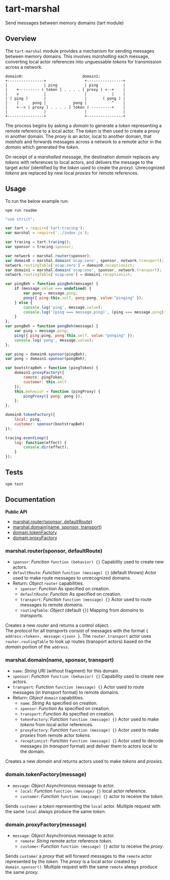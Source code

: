 tart-marshal
============

Send messages between memory domains (tart module)

## Overview
The `tart-marshal` module provides a mechanism 
for sending messages between memory domains.
This involves _marshalling_ each message,
converting local actor references into unguessable _tokens_ 
for transmission across a network.
```
domain0:                          domain1:
+----------------+                 +----------------+
|                | ping            | ping           |
|    +--------- ( token [ . . . . [ proxy ) <--+    |
|    v           |                 |           |    |
| ( ping )       |                 |       ( pong ) |
|    |      pong |            pong |           ^    |
|    +--> ( proxy ] . . . . ] token ) ---------+    |
|                |                 |                |
+----------------+                 +----------------+
```
The process begins by asking a _domain_ 
to generate a _token_ representing a remote reference to a local actor.
The _token_ is then used to create a _proxy_ in another domain.
The _proxy_ is an actor, local to another domain, 
that _mashals_ and forwards messages across a network
to a remote actor in the _domain_ which generated the _token_.

On receipt of a _marshalled_ message,
the destination _domain_ replaces any _tokens_
with references to local actors,
and delivers the message to the target actor
(identified by the _token_ used to create the _proxy_).
Unrecognized _tokens_ are replaced by
new local _proxies_ for remote references.

## Usage

To run the below example run:

    npm run readme

```javascript
"use strict";

var tart = require('tart-tracing');
var marshal = require('../index.js');

var tracing = tart.tracing();
var sponsor = tracing.sponsor;

var network = marshal.router(sponsor);
var domain0 = marshal.domain('ocap:zero', sponsor, network.transport);
network.routingTable['ocap:zero'] = domain0.receptionist;
var domain1 = marshal.domain('ocap:one', sponsor, network.transport);
network.routingTable['ocap:one'] = domain1.receptionist;

var pingBeh = function pingBeh(message) {
    if (message.value === undefined) {
        var pong = message.pong;
        pong({ ping:this.self, pong:pong, value:"pinging" });
    } else {
        console.log('ping', message.value);
        console.log('(ping === message.ping)', (ping === message.ping));
    }
};
var pongBeh = function pongBeh(message) {
    var ping = message.ping;
    ping({ ping:ping, pong:this.self, value:"ponging" });
    console.log('pong', message.value);
};

var ping = domain0.sponsor(pingBeh);
var pong = domain1.sponsor(pongBeh);

var bootstrapBeh = function (pingToken) {
    domain1.proxyFactory({
        remote: pingToken,
        customer: this.self
    });
    this.behavior = function (pingProxy) {
        pingProxy({ pong: pong });
    };
};

domain0.tokenFactory({
    local: ping,
    customer: sponsor(bootstrapBeh)
});

tracing.eventLoop({
    log: function(effect) {
        console.dir(effect);
    }
});

```

## Tests

    npm test

## Documentation

**Public API**

  * [marshal.router(sponsor, defaultRoute)](#marshalroutersponsordefaultRoute)
  * [marshal.domain(name, sponsor, transport)](#marshaldomainnamesponsortransport)
  * [domain.tokenFactory](#domaintokenFactory)
  * [domain.proxyFactory](#domainproxyFactory)

### marshal.router(sponsor, defaultRoute)

  * `sponsor`: _Function_ `function (behavior) {}` 
      Capability used to create new actors.
  * `defaultRoute`: _Function_ `function (message) {}` (default _throws_)
      Actor used to make route messages to unrecognized domains.
  * Return: _Object_ `router` capabilities.
    * `sponsor`: _Function_ As specified on creation.
    * `defaultRoute`: _Function_ As specified on creation.
    * `transport`: _Function_ `function (message) {}` 
        Actor used to route messages to remote _domains_.
    * `routingTable`: _Object_ (default `{}`) 
        Mapping from _domains_ to _transports_.

Creates a new _router_ and returns a control object.  
The protocol for all _transports_ consist of messages with the format 
`{ address:<token>, message:<json> }`.
The `router.transport` actor uses `router.routingTable` 
to look up routes (transport actors) 
based on the _domain_ portion of the `address`.

### marshal.domain(name, sponsor, transport)

  * `name`: _String_ URI (without fragment) for this domain.
  * `sponsor`: _Function_ `function (behavior) {}` 
      Capability used to create new actors.
  * `transport`: _Function_ `function (message) {}` 
      Actor used to route messages (in _transport_ format) to remote domains.
  * Return: _Object_ `domain` capabilities.
    * `name`: _String_ As specified on creation.
    * `sponsor`: _Function_ As specified on creation.
    * `transport`: _Function_ As specified on creation.
    * `tokenFactory`: _Function_ `function (message) {}` 
        Actor used to make _tokens_ from local actor references.
    * `proxyFactory`: _Function_ `function (message) {}` 
        Actor used to make _proxies_ from remote actor _tokens_.
    * `receptionist`: _Function_ `function (message) {}`
        Actor used to decode messages (in _transport_ format) 
        and deliver them to actors local to the domain.

Creates a new _domain_ and returns actors used to make _tokens_ and _proxies_.

### domain.tokenFactory(message)

  * `message`: _Object_ Asynchronous message to actor.
    * `local`: _Function_ `function (message) {}` local actor reference.
    * `customer`: _Function_ `function (message) {}` actor to receive the _token_.

Sends `customer` a _token_ representing the `local` actor.
Multiple request with the same `local` always produce the same _token_.

### domain.proxyFactory(message)

  * `message`: _Object_ Asynchronous message to actor.
    * `remote`: _String_ remote actor reference _token_.
    * `customer`: _Function_ `function (message) {}` actor to receive the _proxy_.

Sends `customer` a _proxy_ that will forward messages to
the `remote` actor represented by the _token_.
The _proxy_ is a local actor created by `domain.sponsor()`.
Multiple request with the same `remote` always produce the same _proxy_.
